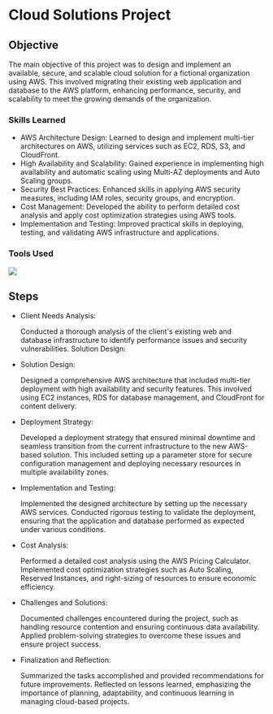 # Cloud Solutions Project

## Objective

The main objective of this project was to design and implement an available, secure, and scalable cloud solution for a fictional organization using AWS. This involved migrating their existing web application and database to the AWS platform, enhancing performance, security, and scalability to meet the growing demands of the organization.

### Skills Learned

- AWS Architecture Design: Learned to design and implement multi-tier architectures on AWS,       utilizing services such as EC2, RDS, S3, and CloudFront.
- High Availability and Scalability: Gained experience in implementing high availability and      automatic scaling using Multi-AZ deployments and Auto Scaling groups.
- Security Best Practices: Enhanced skills in applying AWS security measures, including IAM       roles, security groups, and encryption.
- Cost Management: Developed the ability to perform detailed cost analysis and apply cost         optimization strategies using AWS tools.
- Implementation and Testing: Improved practical skills in deploying, testing, and validating     AWS infrastructure and applications.

### Tools Used

<div>
    <img src="https://img.shields.io/badge/-AWS-FF9900?&style=for-the-badge&logo=Amazon%20AWS&logoColor=232F3E" />
</div>

## Steps

- Client Needs Analysis:

  Conducted a thorough analysis of the client's existing web and database infrastructure to       identify performance issues and security vulnerabilities​​.
  Solution Design:

- Solution Design:

  Designed a comprehensive AWS architecture that included multi-tier deployment with high         availability and security features. This involved using EC2 instances, RDS for database         management, and CloudFront for content delivery​​​​.
      
- Deployment Strategy:

  Developed a deployment strategy that ensured minimal downtime and seamless transition from      the current infrastructure to the new AWS-based solution. This included setting up a            parameter store for secure configuration management and deploying necessary resources in        multiple availability zones​​​​.

- Implementation and Testing:

  Implemented the designed architecture by setting up the necessary AWS services. Conducted       rigorous testing to validate the deployment, ensuring that the application and database         performed as expected under various conditions​​.

- Cost Analysis:

  Performed a detailed cost analysis using the AWS Pricing Calculator. Implemented cost           optimization strategies such as Auto Scaling, Reserved Instances, and right-sizing of           resources to ensure economic efficiency​​.

- Challenges and Solutions:

  Documented challenges encountered during the project, such as handling resource contention      and ensuring continuous data availability. Applied problem-solving strategies to overcome       these issues and ensure project success​​.

- Finalization and Reflection:

  Summarized the tasks accomplished and provided recommendations for future improvements.         Reflected on lessons learned, emphasizing the importance of planning, adaptability, and         continuous learning in managing cloud-based projects​​.
